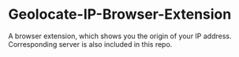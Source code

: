 Geolocate-IP-Browser-Extension
==============================

A browser extension, which shows you the origin of your IP address. Corresponding server is also included in this repo.
